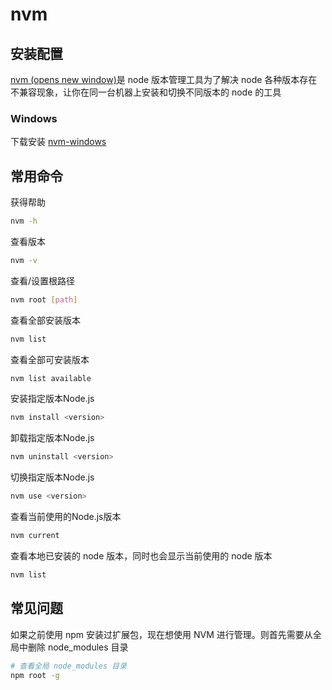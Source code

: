 # nvm

## 安装配置

[nvm (opens new window)](https://github.com/nvm-sh/nvm)是 node 版本管理工具为了解决 node 各种版本存在不兼容现象，让你在同一台机器上安装和切换不同版本的 node 的工具

### Windows

下载安装 [nvm-windows](https://github.com/coreybutler/nvm-windows)

## 常用命令

获得帮助

```sh
nvm -h 
```

查看版本

```sh
nvm -v
```

查看/设置根路径

```sh
nvm root [path]
```

查看全部安装版本

```sh
nvm list
```

查看全部可安装版本

```sh
nvm list available
```

安装指定版本Node.js

```sh
nvm install <version>
```

卸载指定版本Node.js

```sh
nvm uninstall <version>
```

切换指定版本Node.js

```sh
nvm use <version>
```

查看当前使用的Node.js版本

```sh
nvm current
```

查看本地已安装的 node 版本，同时也会显示当前使用的 node 版本

```sh
nvm list
```

## 常见问题

如果之前使用 npm 安装过扩展包，现在想使用 NVM 进行管理。则首先需要从全局中删除 node_modules 目录

```sh
# 查看全局 node_modules 目录
npm root -g
```

```

```

